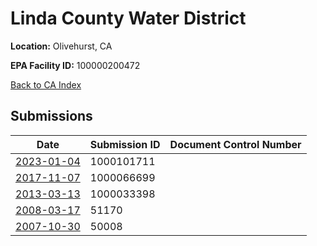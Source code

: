 # Linda County Water District

**Location:** Olivehurst, CA

**EPA Facility ID:** 100000200472

[Back to CA Index](../../index.md)

## Submissions

| Date | Submission ID | Document Control Number |
|------|--------------|-------------------------|
| [2023-01-04](submissions/1000101711.md) | 1000101711 |  |
| [2017-11-07](submissions/1000066699.md) | 1000066699 |  |
| [2013-03-13](submissions/1000033398.md) | 1000033398 |  |
| [2008-03-17](submissions/51170.md) | 51170 |  |
| [2007-10-30](submissions/50008.md) | 50008 |  |
